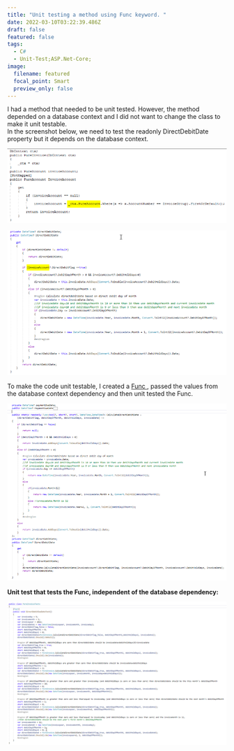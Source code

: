 ```yaml
---
title: "Unit testing a method using Func keyword. "
date: 2022-03-10T03:22:39.486Z
draft: false
featured: false
tags:
  - C#
  - Unit-Test;ASP.Net-Core;
image:
  filename: featured
  focal_point: Smart
  preview_only: false
---
```

I had a method that needed to be unit tested. However, the method depended on a database context and I did not want to change the class to make it unit testable. \
In the screenshot below, we need to test the readonly DirectDebitDate property but it depends on the database context. 

![](method-with-database-context-dependency1.png)

![](method-with-database-context-dependency.png)

To make the code unit testable, I created a [Func ](https://docs.microsoft.com/en-us/dotnet/api/system.func-2?view=net-6.0), passed the values from the database context dependency and then unit tested the Func. 

![Changed method](changed-method.png)

**Unit test that tests the Func, independent of the database dependency:**

![](changed-method-unit-test.png)